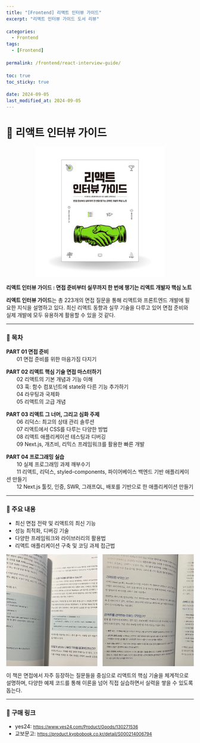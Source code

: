 ```yaml
---
title: "[Frontend] 리액트 인터뷰 가이드"
excerpt: "리액트 인터뷰 가이드 도서 리뷰"

categories:
  - Frontend
tags:
  - [Frontend]

permalink: /frontend/react-interview-guide/

toc: true
toc_sticky: true

date: 2024-09-05
last_modified_at: 2024-09-05
---
```

# 📗  리액트 인터뷰 가이드

<div style="text-align: center;">
  <img src="/assets/images/posts_img/frontend/react-interview-guide-cover.png" alt="React Interview Guide Cover" style="width:350px; height:350px;">
</div>  

**리액트 인터뷰 가이드 : 면접 준비부터 실무까지 한 번에 챙기는 리액트 개발자 핵심 노트**

**리액트 인터뷰 가이드**는 총 223개의 면접 질문을 통해 리액트와 프론트엔드 개발에 필요한 지식을 설명하고 있다. 최신 리액트 동향과 실무 기술을 다루고 있어 면접 준비와 실제 개발에 모두 유용하게 활용할 수 있을 것 같다.

---

### 📌 목차

**PART 01 면접 준비**  
　　01 면접 준비를 위한 마음가짐 다지기

**PART 02 리액트 핵심 기술 면접 마스터하기**  
　　02 리액트의 기본 개념과 기능 이해  
　　03 훅: 함수 컴포넌트에 state와 다른 기능 추가하기  
　　04 라우팅과 국제화  
　　05 리액트의 고급 개념

**PART 03 리액트 그 너머, 그리고 심화 주제**  
　　06 리덕스: 최고의 상태 관리 솔루션  
　　07 리액트에서 CSS를 다루는 다양한 방법  
　　08 리액트 애플리케이션 테스팅과 디버깅  
　　09 Next.js, 개츠비, 리믹스 프레임워크를 활용한 빠른 개발

**PART 04 프로그래밍 실습**  
　　10 실제 프로그래밍 과제 깨부수기  
　　11 리액트, 리덕스, styled-components, 파이어베이스 백엔드 기반 애플리케이션 만들기  
　　12 Next.js 툴킷, 인증, SWR, 그래프QL, 배포를 기반으로 한 애플리케이션 만들기

---

### 📖 주요 내용
- 최신 면접 전략 및 리액트의 최신 기능
- 성능 최적화, 디버깅 기술
- 다양한 프레임워크와 라이브러리의 활용법
- 리액트 애플리케이션 구축 및 코딩 과제 접근법

<div style="display: flex; overflow-x: auto; white-space: nowrap; justify-content: center;">
  <img src="/assets/images/posts_img/frontend/example-code.jpg" alt="Example Code" style="width:300px; height:300px; display: inline-block;">　
  <img src="/assets/images/posts_img/frontend/tech-explanation.jpg" alt="Tech Explanation" style="width:300px; height:300px; display: inline-block;">
</div>

이 책은 면접에서 자주 등장하는 질문들을 중심으로 리액트의 핵심 기술을 체계적으로 설명하며, 다양한 예제 코드를 통해 이론을 넘어 직접 실습하면서 실력을 쌓을 수 있도록 돕는다.

---
### 🔗 구매 링크

- yes24: <small><a href="https://www.yes24.com/Product/Goods/130271536">https://www.yes24.com/Product/Goods/130271536</a></small>
- 교보문고: <small><a href="https://product.kyobobook.co.kr/detail/S000214006794">https://product.kyobobook.co.kr/detail/S000214006794</a></small>